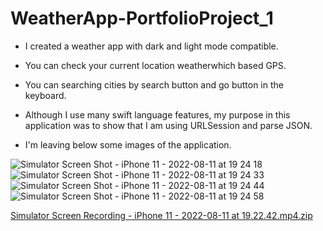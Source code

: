 # WeatherApp-PortfolioProject_1

* I created a weather app with dark and light mode compatible.
* You can check your current location weatherwhich based GPS. 
* You can searching cities by search button and go button in the keyboard.

* Although I use many swift language features, my purpose in this application was to show that I am using URLSession and parse JSON.
* I'm leaving below some images of the application.

![Simulator Screen Shot - iPhone 11 - 2022-08-11 at 19 24 18](https://user-images.githubusercontent.com/76867730/184258661-c1c99c97-77de-4afd-ba60-3f8643f2c5c9.png)
![Simulator Screen Shot - iPhone 11 - 2022-08-11 at 19 24 33](https://user-images.githubusercontent.com/76867730/184258665-d3d57d23-f4b0-4d78-bcd6-8c626e9fe5c8.png)
![Simulator Screen Shot - iPhone 11 - 2022-08-11 at 19 24 44](https://user-images.githubusercontent.com/76867730/184258667-cd388b9d-f783-44e3-96d6-94c89c25092b.png)
![Simulator Screen Shot - iPhone 11 - 2022-08-11 at 19 24 58](https://user-images.githubusercontent.com/76867730/184258670-8378fe3f-630f-4488-80fa-667f25cb5fb9.png)


[Simulator Screen Recording - iPhone 11 - 2022-08-11 at 19.22.42.mp4.zip](https://github.com/mhmtergn/WeatherApp-PortfolioProject_1-/files/9312622/Simulator.Screen.Recording.-.iPhone.11.-.2022-08-11.at.19.22.42.mp4.zip)
